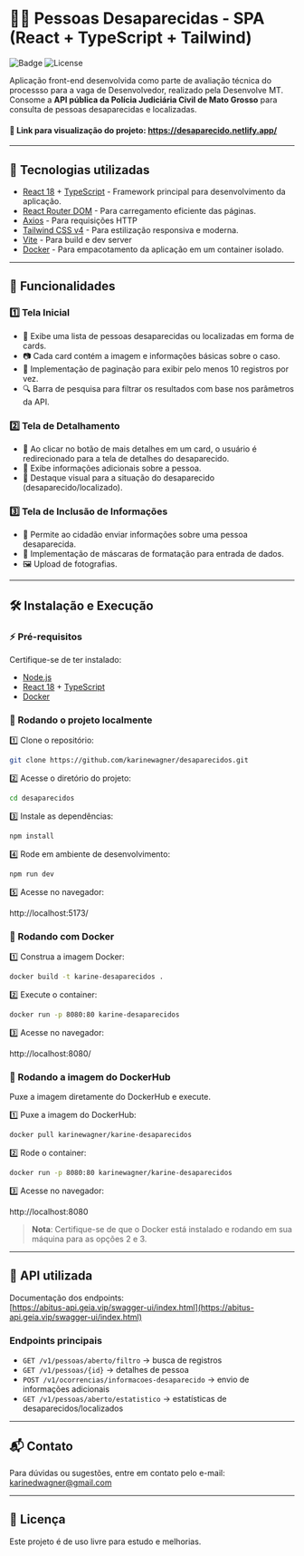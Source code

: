 # 👮‍♀️ Pessoas Desaparecidas - SPA (React + TypeScript + Tailwind)

![Badge](https://img.shields.io/badge/Status-Desenvolvimento%20Concluído-green) ![License](https://img.shields.io/badge/License-MIT-blue)

Aplicação front-end desenvolvida como parte de avaliação técnica do processso para a vaga de Desenvolvedor, realizado pela Desenvolve MT. Consome a **API pública da Polícia Judiciária Civil de Mato Grosso** para consulta de pessoas desaparecidas e localizadas.

#### 🔗 Link para visualização do projeto: https://desaparecido.netlify.app/

---

## 🚀 Tecnologias utilizadas

- [React 18](https://react.dev/) + [TypeScript](https://www.typescriptlang.org/) - Framework principal para desenvolvimento da aplicação.
- [React Router DOM](https://reactrouter.com/) - Para carregamento eficiente das páginas.
- [Axios](https://axios-http.com/) - Para requisições HTTP
- [Tailwind CSS v4](https://tailwindcss.com/) - Para estilização responsiva e moderna.
- [Vite](https://vitejs.dev/) - Para build e dev server
- [Docker](https://www.docker.com/) - Para empacotamento da aplicação em um container isolado.

---

## 📌 Funcionalidades

### 1️⃣ Tela Inicial
- 📌 Exibe uma lista de pessoas desaparecidas ou localizadas em forma de cards.
- 📷 Cada card contém a imagem e informações básicas sobre o caso.
- 🔄 Implementação de paginação para exibir pelo menos 10 registros por vez.
- 🔍 Barra de pesquisa para filtrar os resultados com base nos parâmetros da API.

### 2️⃣ Tela de Detalhamento
- 🔗 Ao clicar no botão de mais detalhes em um card, o usuário é redirecionado para a tela de detalhes do desaparecido.
- 📝 Exibe informações adicionais sobre a pessoa.
- 🎨 Destaque visual para a situação do desaparecido (desaparecido/localizado).

### 3️⃣ Tela de Inclusão de Informações
- 📨 Permite ao cidadão enviar informações sobre uma pessoa desaparecida.
- 🔢 Implementação de máscaras de formatação para entrada de dados.
- 🖼 Upload de fotografias.

---
## 🛠 Instalação e Execução

### ⚡ Pré-requisitos
Certifique-se de ter instalado:
- [Node.js](https://nodejs.org/)
- [React 18](https://react.dev/) + [TypeScript](https://www.typescriptlang.org/)
- [Docker](https://www.docker.com/)

### 🔧 Rodando o projeto localmente

1️⃣ Clone o repositório:
```bash
git clone https://github.com/karinewagner/desaparecidos.git
```
2️⃣ Acesse o diretório do projeto:
```bash
cd desaparecidos
```
3️⃣ Instale as dependências:
```bash
npm install
```
4️⃣ Rode em ambiente de desenvolvimento:
```bash
npm run dev
```
5️⃣ Acesse no navegador:

http://localhost:5173/


### 🐳 Rodando com Docker
1️⃣ Construa a imagem Docker:
```bash
docker build -t karine-desaparecidos .
```

2️⃣ Execute o container:
```bash
docker run -p 8080:80 karine-desaparecidos
```

3️⃣ Acesse no navegador:

http://localhost:8080/


### 🐳 Rodando a imagem do DockerHub
Puxe a imagem diretamente do DockerHub e execute.

1️⃣ Puxe a imagem do DockerHub:
   ```bash
   docker pull karinewagner/karine-desaparecidos
   ```
2️⃣ Rode o container:
   ```bash
   docker run -p 8080:80 karinewagner/karine-desaparecidos
   ```
3️⃣ Acesse no navegador: 

http://localhost:8080

> **Nota**: Certifique-se de que o Docker está instalado e rodando em sua máquina para as opções 2 e 3.

---
## 🔗 API utilizada

Documentação dos endpoints:  
[https://abitus-api.geia.vip/swagger-ui/index.html](https://abitus-api.geia.vip/swagger-ui/index.html)

### Endpoints principais
- `GET /v1/pessoas/aberto/filtro` → busca de registros
- `GET /v1/pessoas/{id}` → detalhes de pessoa
- `POST /v1/ocorrencias/informacoes-desaparecido` → envio de informações adicionais
- `GET /v1/pessoas/aberto/estatistico` → estatísticas de desaparecidos/localizados

---
## **📬 Contato**

Para dúvidas ou sugestões, entre em contato pelo e-mail: [karinedwagner@gmail.com](mailto:karinedwagner@gmail.com)

---
## **📜 Licença**
Este projeto é de uso livre para estudo e melhorias.

